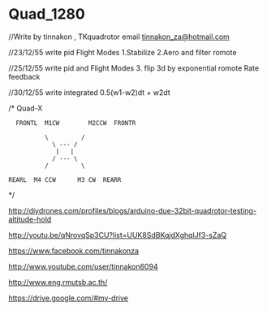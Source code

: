Quad_1280
=========

//Write by tinnakon ,  TKquadrotor email tinnakon_za@hotmail.com

//23/12/55  write pid  Flight Modes  1.Stabilize  2.Aero and filter romote

//25/12/55  write pid and Flight Modes 3. flip 3d by exponential romote Rate feedback

//30/12/55  write integrated 0.5(w1-w2)dt + w2dt

/*
Quad-X

       
      FRONTL  M1CW        M2CCW  FRONTR
      
              \         / 
                \ --- /
                 |   |
                / --- \
              /         \ 
              
    REARL  M4 CCW      M3 CW  REARR
    
*/

http://diydrones.com/profiles/blogs/arduino-due-32bit-quadrotor-testing-altitude-hold

http://youtu.be/qNrovqSp3CU?list=UUK8SdBKqjdXghqlJf3-sZaQ

https://www.facebook.com/tinnakonza

http://www.youtube.com/user/tinnakon6094

http://www.eng.rmutsb.ac.th/

https://drive.google.com/#my-drive
